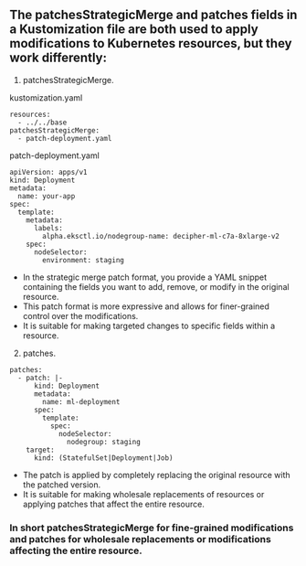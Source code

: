 ## The patchesStrategicMerge and patches fields in a Kustomization file are both used to apply modifications to Kubernetes resources, but they work differently:

1. patchesStrategicMerge.

kustomization.yaml
```
resources:
  - ../../base
patchesStrategicMerge:
  - patch-deployment.yaml
```
patch-deployment.yaml

```
apiVersion: apps/v1
kind: Deployment
metadata:
  name: your-app
spec:
  template:
    metadata:
      labels:
        alpha.eksctl.io/nodegroup-name: decipher-ml-c7a-8xlarge-v2
    spec:
      nodeSelector:
        environment: staging

```
- In the strategic merge patch format, you provide a YAML snippet containing the fields you want to add, remove, or modify in the original resource.
- This patch format is more expressive and allows for finer-grained control over the modifications.
- It is suitable for making targeted changes to specific fields within a resource.

2. patches.

```
patches:
  - patch: |-
      kind: Deployment
      metadata:
        name: ml-deployment
      spec:
        template:
          spec:
            nodeSelector:
              nodegroup: staging
    target:
      kind: (StatefulSet|Deployment|Job)
```
- The patch is applied by completely replacing the original resource with the patched version.
- It is suitable for making wholesale replacements of resources or applying patches that affect the entire resource.
 
### In short patchesStrategicMerge for fine-grained modifications and patches for wholesale replacements or modifications affecting the entire resource.
